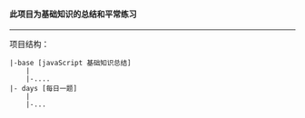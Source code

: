 #### 此项目为基础知识的总结和平常练习

----
项目结构：

```
|-base [javaScript 基础知识总结]
    |
    |-....
|- days [每日一题]
    |
    |-...
```